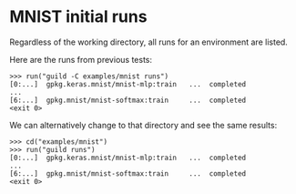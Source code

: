 # MNIST initial runs

Regardless of the working directory, all runs for an environment are
listed.

Here are the runs from previous tests:

    >>> run("guild -C examples/mnist runs")
    [0:...]  gpkg.keras.mnist/mnist-mlp:train   ...  completed
    ...
    [6:...]  gpkg.mnist/mnist-softmax:train     ...  completed
    <exit 0>

We can alternatively change to that directory and see the same results:

    >>> cd("examples/mnist")
    >>> run("guild runs")
    [0:...]  gpkg.keras.mnist/mnist-mlp:train   ...  completed
    ...
    [6:...]  gpkg.mnist/mnist-softmax:train     ...  completed
    <exit 0>
